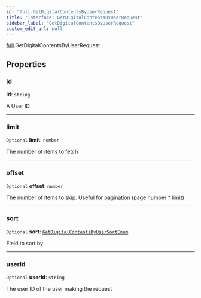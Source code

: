```yaml
---
id: "full.GetDigitalContentsByUserRequest"
title: "Interface: GetDigitalContentsByUserRequest"
sidebar_label: "GetDigitalContentsByUserRequest"
custom_edit_url: null
---
```


[full](../namespaces/full.md).GetDigitalContentsByUserRequest

## Properties

### id

 **id**: `string`

A User ID

___

### limit

 `Optional` **limit**: `number`

The number of items to fetch

___

### offset

 `Optional` **offset**: `number`

The number of items to skip. Useful for pagination (page number * limit)

___

### sort

 `Optional` **sort**: [`GetDigitalContentsByUserSortEnum`](../enums/full.GetDigitalContentsByUserSortEnum.md)

Field to sort by

___

### userId

 `Optional` **userId**: `string`

The user ID of the user making the request
